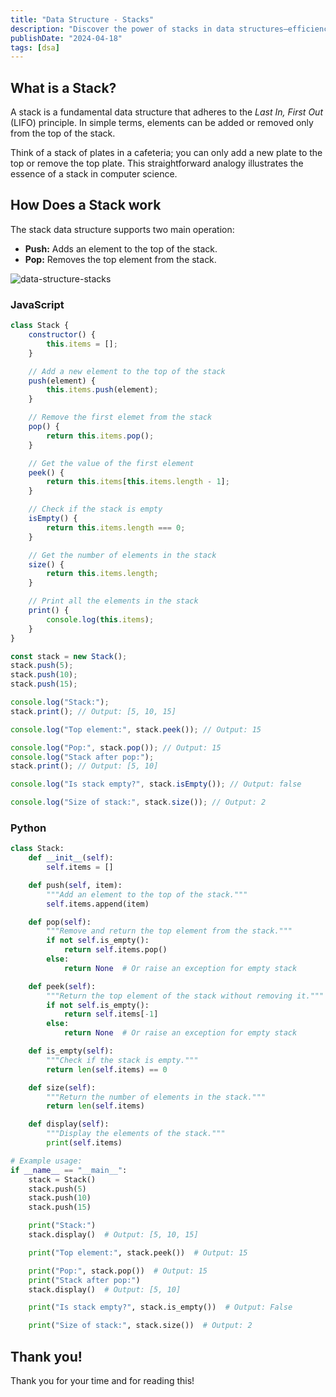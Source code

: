 ```yaml
---
title: "Data Structure - Stacks"
description: "Discover the power of stacks in data structures—efficiency and versatility in handling Last In, First Out (LIFO) operations."
publishDate: "2024-04-18"
tags: [dsa]
---
```


## What is a Stack?

A stack is a fundamental data structure that adheres to the _Last In, First Out_ (LIFO) principle. In simple terms, elements can be added or removed only from the top of the stack.

Think of a stack of plates in a cafeteria; you can only add a new plate to the top or remove the top plate. This straightforward analogy illustrates the essence of a stack in computer science.

## How Does a Stack work

The stack data structure supports two main operation:

- **Push:** Adds an element to the top of the stack.
- **Pop:** Removes the top element from the stack.

![data-structure-stacks](https://github.com/victoriacheng15/victoriacheng15.vercel.app/assets/35031228/bf56f7b0-3a79-4f10-9fff-eaa987318cc3)


### JavaScript

```js
class Stack {
	constructor() {
		this.items = [];
	}

	// Add a new element to the top of the stack
	push(element) {
		this.items.push(element);
	}

	// Remove the first elemet from the stack
	pop() {
		return this.items.pop();
	}

	// Get the value of the first element
	peek() {
		return this.items[this.items.length - 1];
	}

	// Check if the stack is empty
	isEmpty() {
		return this.items.length === 0;
	}

	// Get the number of elements in the stack
	size() {
		return this.items.length;
	}

	// Print all the elements in the stack
	print() {
		console.log(this.items);
	}
}

const stack = new Stack();
stack.push(5);
stack.push(10);
stack.push(15);

console.log("Stack:");
stack.print(); // Output: [5, 10, 15]

console.log("Top element:", stack.peek()); // Output: 15

console.log("Pop:", stack.pop()); // Output: 15
console.log("Stack after pop:");
stack.print(); // Output: [5, 10]

console.log("Is stack empty?", stack.isEmpty()); // Output: false

console.log("Size of stack:", stack.size()); // Output: 2
```

### Python

```python
class Stack:
    def __init__(self):
        self.items = []

    def push(self, item):
        """Add an element to the top of the stack."""
        self.items.append(item)

    def pop(self):
        """Remove and return the top element from the stack."""
        if not self.is_empty():
            return self.items.pop()
        else:
            return None  # Or raise an exception for empty stack

    def peek(self):
        """Return the top element of the stack without removing it."""
        if not self.is_empty():
            return self.items[-1]
        else:
            return None  # Or raise an exception for empty stack

    def is_empty(self):
        """Check if the stack is empty."""
        return len(self.items) == 0

    def size(self):
        """Return the number of elements in the stack."""
        return len(self.items)

    def display(self):
        """Display the elements of the stack."""
        print(self.items)

# Example usage:
if __name__ == "__main__":
    stack = Stack()
    stack.push(5)
    stack.push(10)
    stack.push(15)

    print("Stack:")
    stack.display()  # Output: [5, 10, 15]

    print("Top element:", stack.peek())  # Output: 15

    print("Pop:", stack.pop())  # Output: 15
    print("Stack after pop:")
    stack.display()  # Output: [5, 10]

    print("Is stack empty?", stack.is_empty())  # Output: False

    print("Size of stack:", stack.size())  # Output: 2

```

## Thank you!

Thank you for your time and for reading this!
